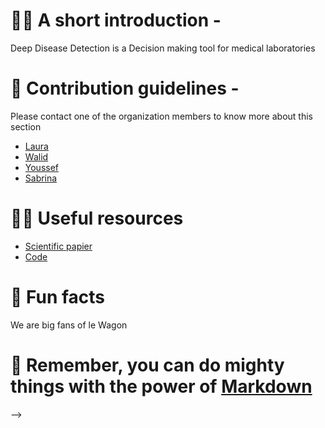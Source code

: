 # 🙋‍♀️ A short introduction - 
Deep Disease Detection is a Decision making tool for medical laboratories

# 🌈 Contribution guidelines -
Please contact one of the organization members to know more about this section
- [Laura](https://github.com/laudesire)
- [Walid](https://github.com/walid213)
- [Youssef](https://github.com/youssyml)
- [Sabrina](https://github.com/sdacelo)

# 👩‍💻 Useful resources 
- [Scientific papier](https://www.sciencedirect.com/science/article/pii/S0169260721003928?via%3Dihub#bib0024)
- [Code](https://data.mendeley.com/datasets/kxsvzhcfgs)

# 🍿 Fun facts 
We are big fans of le Wagon

# 🧙 Remember, you can do mighty things with the power of [Markdown](https://docs.github.com/github/writing-on-github/getting-started-with-writing-and-formatting-on-github/basic-writing-and-formatting-syntax)
-->
